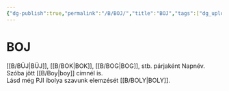 ```yaml
---
{"dg-publish":true,"permalink":"/B/BOJ/","title":"BOJ","tags":["dg_uploaded"],"created":"2023-11-28T09:41","updated":"2023-11-28T09:41"}
---
```



# BOJ

[[B/BÜJ\|BÜJ]], [[B/BOK\|BOK]], [[B/BOG\|BOG]], stb. párjaként Napnév. Szóba jött [[B/Boy\|boy]] címnél is.  
Lásd még PJI ibolya szavunk elemzését [[B/BOLY\|BOLY]].  
